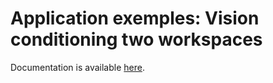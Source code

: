 # Application exemples: Vision conditioning two workspaces

Documentation is available [here](https://docs.niryo.com/applications/ned/source/examples/vision_conditioning_two_workspaces).